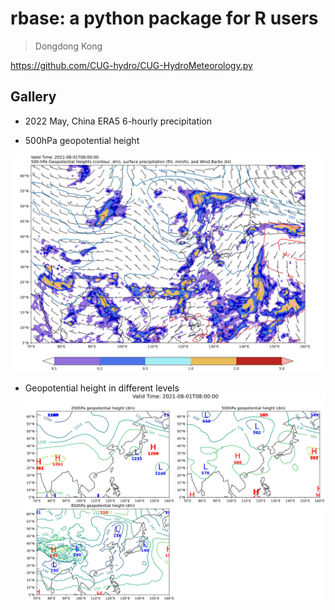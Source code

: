 # rbase: a python package for R users

> Dongdong Kong

<https://github.com/CUG-hydro/CUG-HydroMeteorology.py>

## Gallery

- 2022 May, China ERA5 6-hourly precipitation
  

- 500hPa geopotential height

![](images/gph_500hpa.svg)

- Geopotential height in different levels
![](images/gph_multiple_levels.svg)
